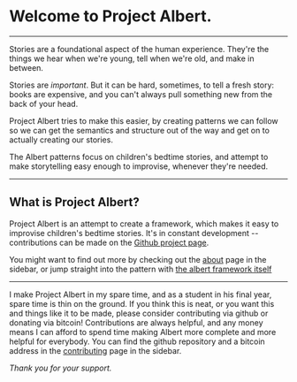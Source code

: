 
# Welcome to Project Albert.

---

Stories are a foundational aspect of the human experience. They're the things we hear when we're young, tell when we're old, and make in between. 

Stories are *important*. But it can be hard, sometimes, to tell a fresh story: books are expensive, and you can't always pull something new from the back of your head. 

Project Albert tries to make this easier, by creating patterns we can follow so we can get the semantics and structure out of the way and get on to actually creating our stories. 

The Albert patterns focus on children's bedtime stories, and attempt to make storytelling easy enough to improvise, whenever they're needed.

---

## What is Project Albert?


Project Albert is an attempt to create a framework, which makes it easy to improvise children's bedtime stories. It's in constant development -- contributions can be made on the [Github project page](http://github.com/probablytom/albert/). 

You might want to find out more by checking out the [about](http://projectalbert.net/about) page in the sidebar, or jump straight into the pattern with [the albert framework itself](http:/projectalbert.net/patterns)

<!--
Project Albert works by laying out a pattern that a story can be designed using. This pattern acts as a skeleton that a story can be constructed with, and it's actually a technique borrowed from software engineering and architecture. [Design Patterns](http://en.wikipedia.org/wiki/Design_Patterns) make this skeleton flexible enough that it can be changed to fit any needs (within reason), and robust enough to still work even when it's changed. 

Project Albert isn't intended to replace children's books, or to take away reading in any capacity. It's a foray into new ways of storytelling, and showing that, while software engineering and storytelling aren't so similar, they have core similarities that mean they can learn from each other. In time, I'm sure, design patterns will be further integrated into parts of life like storytelling much more. They're powerful, and natural to use. 

To learn more, please check out the links in the sidebar! 
-->

---


I make Project Albert in my spare time, and as a student in his final year, spare time is thin on the ground. If you think this is neat, or you want this and things like it to be made, please consider contributing via github or donating via bitcoin! Contributions are always helpful, and any money means I can afford to spend time making Albert more complete and more helpful for everybody. You can find the github repository and a bitcoin address in the [contributing](http://projectalbert.net/contributing) page in the sidebar.

*Thank you for your support.*
